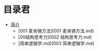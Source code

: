 # 目录君
- [简介](README.md)
  - [001 麦肯锡方法](001 麦肯锡方法.md)
  - [00结构思考力](002 结构思考力.md)
  - [简单逻辑学.md](003 简单逻辑学.md)

